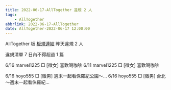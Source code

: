 ```yaml
---
title: 2022-06-17-AllTogether 違規 2 人
tags:
    - AllTogether
abbrlink: 2022-06-17-AllTogether
date: AllTogether-2022-06-17 12:00:00
---
```

AllTogether 板 [板規連結](https://www.ptt.cc/bbs/AllTogether/M.1643211430.A.5FB.html)
昨天違規 2 人
<!-- more -->

違規清單
7 日內不得超過 1 篇

6/16 marvel1225 □ [徵女] 喜歡喝咖啡
6/11 marvel1225 □ [徵女] 喜歡喝咖啡

6/16 hoyo555 □ [徵男] 週末一起看侏羅紀公園～…
6/16 hoyo555 □ [徵男] 台北～週末一起看侏羅紀…